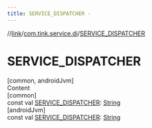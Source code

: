 ```yaml
---
title: SERVICE_DISPATCHER -
---
```

//[link](../index.md)/[com.tink.service.di](index.md)/[SERVICE_DISPATCHER](-s-e-r-v-i-c-e_-d-i-s-p-a-t-c-h-e-r.md)



# SERVICE_DISPATCHER  
[common, androidJvm]  
Content  
[common]  
const val [SERVICE_DISPATCHER](-s-e-r-v-i-c-e_-d-i-s-p-a-t-c-h-e-r.md): [String](https://kotlinlang.org/api/latest/jvm/stdlib/kotlin/-string/index.html)  
[androidJvm]  
const val [SERVICE_DISPATCHER](index.md#%5Bcom.tink.service.di%2F%2FSERVICE_DISPATCHER%2F%23%2FPointingToDeclaration%2F%5D%2FProperties%2F-586840090): [String](https://kotlinlang.org/api/latest/jvm/stdlib/kotlin/-string/index.html)  



